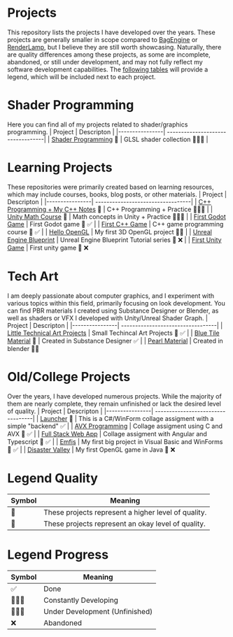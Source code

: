 # Projects

This repository lists the projects I have developed over the years. These projects are generally smaller in scope compared to [BagEngine](https://github.com/martonban/BagEngine) or [RenderLamp](https://github.com/martonban/RenderLamp), but I believe they are still worth showcasing. Naturally, there are quality differences among these projects, as some are incomplete, abandoned, or still under development, and may not fully reflect my software development capabilities. The [following tables](https://github.com/martonban/Projects?tab=readme-ov-file#legend-quality) will provide a legend, which will be included next to each project.

# Shader Programming 
Here you can find all of my projects related to shader/graphics programming.
| Project        | Descripton                      |
|----------------| ----------------------------------|
| [Shader Programming](https://github.com/martonban/ShaderProgramming) 🌟                            | GLSL shader collection  👨🏻‍💻            |


# Learning Projects
These repositories were primarily created based on learning resources, which may include courses, books, blog posts, or other materials.
| Project        | Descripton                      |
|----------------| ----------------------------------|
| [C++ Programming + My C++ Notes](https://github.com/martonban/CPP_Programming) 🌟                 | C++ Programming + Practice 👷🏻‍♂️                     |
| [Unity Math Course](https://github.com/martonban/UnityMathCourse) 🌟                              | Math concepts in Unity + Practice 👷🏻‍♂️              |
| [First Godot Game](https://github.com/martonban/FirstGodotGame)                                    | First Godot game 🔰 ✅                           |
| [First C++ Game](https://github.com/martonban/CPP_Fundamentals_Game_Programming_For_Beginners)     | C++ game programming course 🔰 ✅                |
| [Hello OpenGL](https://github.com/martonban/HelloOpenGL)                                           | My first 3D OpenGL project 🔰✅                  |
| [Unreal Engine Blueprint](https://github.com/martonban/UnrealBlueprintTutorial)                    | Unreal Engine Blueprint Tutorial series 🔰 ❌    |
| [First Unity Game](https://github.com/martonban/UnityGameTutorial)                                 | First unity game 🔰 ❌                                


# Tech Art
I am deeply passionate about computer graphics, and I experiment with various topics within this field, primarily focusing on look development. You can find PBR materials I created using Substance Designer or Blender, as well as shaders or VFX I developed with Unity/Unreal Shader Graph.
| Project        | Descripton                                                                                                                 |
|----------------| ----------------------------------|
| [Little Technical Art Projects](https://github.com/martonban/LittleTechnicalArtProjects)            | Small Techincal Art Projects 🔰 ✅   |
| [Blue Tile Material](https://x.com/marton_ban/status/1858596984946643241) 🌟                       | Created in Substance Designer ✅      |
| [Pearl Material](https://www.artstation.com/artwork/Ezw8z8)                                         | Created in blender 🔰✅





# Old/College Projects
Over the years, I have developed numerous projects. While the majority of them are nearly complete, they remain unfinished or lack the desired level of quality.
| Project        | Descripton                      |
|----------------| ----------------------------------|
| [Launcher](https://github.com/martonban/Launcher) 🌟                            | This is a C#/WinForm collage assigment with a simple "backend" ✅         |
| [AVX Programming](https://github.com/martonban/AVX_Programing_Uni)               | Collage assigment using C and AVX 🔰 ✅                                  |
| [Full Stack Web App](https://github.com/martonban/FullStackWebAppUniAssignment)  | Collage assigment with Angular and Typescript 🔰 ✅                      |
| [Emfis](https://github.com/martonban/Emfis)                                      | My first big project in Visual Basic and WinForms 🔰 ✅                  |
| [Disaster Valley](https://github.com/martonban/Disaster_Valley)                  | My first OpenGL game in Java 🔰 ❌


# Legend Quality
| Symbol        | Meaning                                         |
|---------------| ----------------------------------|
| 🌟  | These projects represent a higher level of quality.      |
| 🔰  | These projects represent an okay level of quality.       |

# Legend Progress
| Symbol        | Meaning                      |
|---------------| ---------------------------|
|  ✅ | Done                                   |
|  👨🏻‍💻 | Constantly Developing                  |
|  👷🏻‍♂️ | Under Development (Unfinished)         |
|  ❌ | Abandoned    



